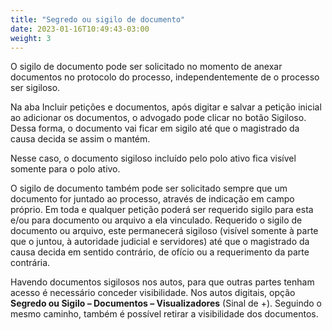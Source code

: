 ```yaml
---
title: "Segredo ou sigilo de documento"
date: 2023-01-16T10:49:43-03:00
weight: 3
---
```

O sigilo de documento pode ser solicitado no momento de anexar documentos no protocolo do processo, independentemente de o processo ser sigiloso.

Na aba Incluir petições e documentos, após digitar e salvar a petição inicial ao adicionar os documentos, o advogado pode clicar no botão Sigiloso. Dessa forma, o documento vai ficar em sigilo até que o magistrado da causa decida se assim o mantém.

Nesse caso, o documento sigiloso incluído pelo polo ativo fica visível somente para o polo ativo.

O sigilo de documento também pode ser solicitado sempre que um documento for juntado ao processo, através de indicação em campo próprio. Em toda e qualquer petição poderá ser requerido sigilo para esta e/ou para documento ou arquivo a ela vinculado. Requerido o sigilo de documento ou arquivo, este permanecerá sigiloso (visível somente à parte que o juntou, à autoridade judicial e servidores) até que o magistrado da causa decida em sentido contrário, de ofício ou a requerimento da parte contrária.

Havendo documentos sigilosos nos autos, para que outras partes tenham acesso é necessário conceder visibilidade. Nos autos digitais, opção **Segredo ou Sigilo – Documentos – Visualizadores** (Sinal de +). Seguindo o mesmo caminho, também é possível retirar a visibilidade dos documentos. 
